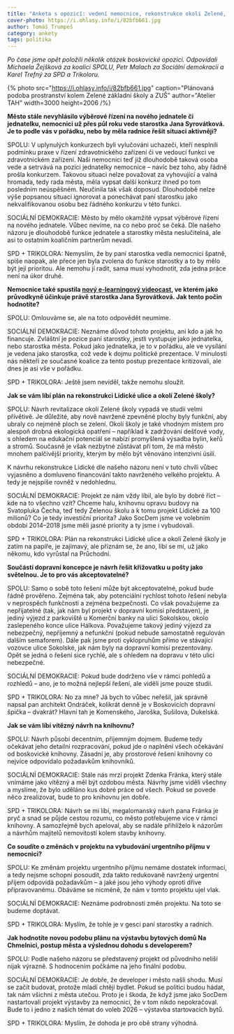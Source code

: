 ```yaml
---
title: "Anketa s opozicí: vedení nemocnice, rekonstrukce okolí Zelené, světelná křižovatka či výstavba Na Chmelnici"
cover-photo: https://i.ohlasy.info/i/82bfb661.jpg
author: Tomáš Trumpeš
category: ankety
tags: politika
---
```


*Po čase jsme opět položili několik otázek boskovické opozici. Odpovídali Michaela Žejšková za koalici SPOLU, Petr Malach za Sociální demokracii a Karel Trefný za SPD a Trikoloru.*

{% photo src="https://i.ohlasy.info/i/82bfb661.jpg" caption="Plánovaná podoba prostranství kolem Zelené základní školy a ZUŠ" author="Atelier TAH" width=3000 height=2006 /%}

**Město stále nevyhlásilo výběrové řízení na nového jednatele či jednatelku, nemocnici už přes půl roku vede starostka Jana Syrovátková. Je to podle vás v pořádku, nebo by měla radnice řešit situaci aktivněji?**

SPOLU: V uplynulých konkurzech byli vylučováni uchazeči, kteří nesplnili podmínku praxe v řízení zdravotnického zařízení či ve vedoucí funkci ve zdravotnickém zařízení. Naši nemocnici teď již dlouhodobě taková osoba vede a setrvává na pozici jednatelky nemocnice – navíc bez toho, aby řádně prošla konkurzem. Takovou situaci nelze považovat za vyhovující a valná hromada, tedy rada města, měla vypsat další konkurz ihned po tom posledním neúspěšném. Neučinila tak však doposud. Dlouhodobě nelze výše popsanou situaci ignorovat a ponechávat paní starostku jako nekvalifikovanou osobu bez řádného konkurzu v této funkci.

SOCIÁLNÍ DEMOKRACIE: Město by mělo okamžitě vypsat výběrové řízení na nového jednatele. Vůbec nevíme, na co nebo proč se čeká. Dle našeho názoru je dlouhodobě funkce jednatele a starostky města neslučitelná, ale asi to ostatním koaličním partnerům nevadí.

SPD \+ TRIKOLORA: Nemyslím, že by paní starostka vedla nemocnici špatně, spíše naopak, ale přece jen byla zvolena do funkce starostky a to by mělo být její prioritou. Ale nemohu jí radit, sama musí vyhodnotit, zda jedna práce není na úkor druhé.

**Nemocnice také spustila [nový e-learningový videocast](https://www.youtube.com/watch?v=jjm1WHcBK2g), ve kterém jako průvodkyně účinkuje právě starostka Jana Syrovátková. Jak tento počin hodnotíte?**

SPOLU: Omlouváme se, ale na toto odpovědět neumíme. 

SOCIÁLNÍ DEMOKRACIE: Neznáme důvod tohoto projektu, ani kdo a jak ho financuje. Zvláštní je pozice paní starostky, jestli vystupuje jako jednatelka, nebo starostka města. Pokud jako jednatelka, je to v pořádku, ale ve vysílání je vedena jako starostka, což vede k dojmu politické prezentace. V minulosti nás někteří ze současné koalice za tento postup prezentace kritizovali, ale dnes je asi vše v pořádku.

SPD \+ TRIKOLORA: Ještě jsem neviděl, takže nemohu sloužit.

**Jak se vám líbí plán na rekonstrukci Lidické ulice a okolí Zelené školy?**

SPOLU: Návrh revitalizace okolí Zelené školy vypadá ve studii velmi přívětivě. Je důležité, aby nově navržené zpevněné plochy byly funkční, aby ubraly co nejméně ploch se zelení. Okolí školy je také vhodným místem pro alespoň drobná ekologická opatření – například k zadržování dešťové vody, s ohledem na edukační potenciál se nabízí promyšlená výsadba bylin, keřů a stromů. Současně je však nezbytné zůstávat při tom, že má město mnohem palčivější priority, kterým by mělo být věnováno intenzivní úsilí.

K návrhu rekonstrukce Lidické dle našeho názoru není v tuto chvíli vůbec vyjasněno a domluveno financování takto navrženého velkého projektu. A tedy je nejspíše rovněž v nedohlednu.  

SOCIÁLNÍ DEMOKRACIE: Projekt ze nám vždy líbil, ale bylo by dobré říct – kde na to všechno vzít? Chceme halu, knihovnu opravu budovy na Svatopluka Čecha, teď tedy Zelenou školu a k tomu projekt Lidické za 100 milionů? Co je tedy investiční priorita? Jako SocDem jsme ve volebním období 2014–2018 jsme měli jasné priority a ty jsme i vybudovali.

SPD \+ TRIKOLORA: Plán na rekonstrukci Lidické ulice a okolí Zelené školy je zatím na papíře, je zajímavý, ale přiznám se, že ano, líbí se mi, už jako někomu, kdo vyrůstal na Průchodní.

**Součástí dopravní koncepce je návrh řešit křižovatku u pošty jako světelnou. Je to pro vás akceptovatelné?**

SPOLU: Samo o sobě toto řešení může být akceptovatelné, pokud bude řádně prověřeno. Zejména tak, aby potenciální rychlost tohoto řešení nebyla v neprospěch funkčnosti a zejména bezpečnosti. Co však považujeme za nepřijatelné (tak, jak nám byl projekt v dopravní komisi představen), je jediný výjezd z parkoviště u Komerční banky na ulici Sokolskou, okolo zaslepeného konce ulice Hálkova. Považujeme takový jediný výjezd za nebezpečný, nepříjemný a nefunkční (pokud nebude samostatně regulován dalším semaforem). Dále pak jsme proti cyklopruhům přímo ve stávající vozovce ulice Sokolské, jak nám byly na dopravní komisi prezentovány. Opět se jedná o řešení sice rychlé, ale s ohledem na dopravu v této ulici nebezpečné.

SOCIÁLNÍ DEMOKRACIE: Pokud bude dodrženo vše v rámci pohledů a rozhledů – ano, je to možná nejlepší řešení, ale viděli jsme pouze studii.

SPD \+ TRIKOLORA: No za mne? Já bych to vůbec neřešil, jak správně napsal pan architekt Ondráček, kolikrát denně je v Boskovicích dopravní špička – dvakrát? Hlavní tah je Komenského, Jaroška, Sušilova, Dukelská.

**Jak se vám líbí vítězný návrh na knihovnu?**

SPOLU: Návrh působí decentním, příjemným dojmem. Budeme tedy očekávat jeho detailní rozpracování, pokud jde o naplnění všech očekávání od boskovické knihovny. Zásadní je, aby prostorové řešení knihovny co nejvíce odpovídalo požadavkům knihovníků.

SOCIÁLNÍ DEMOKRACIE: Stále nás mrzí projekt Zdenka Fránka, který stále vnímáme jako vítězný a měl být ozdobou města. Návrhy jsme viděli všechny a myslíme, že bylo uděláno kus dobré práce od všech. Pokud se povede něco zrealizovat, bude to pro knihovnu jen dobře.

SPD \+ TRIKOLORA: Návrh se mi líbí, megalomanský návrh pana Fránka je pryč a snad se půjde cestou rozumu, co město potřebujeme více v rámci knihovny. A samozřejmě bych apeloval, aby se nadále přihlíželo k názorům a návrhům majitelů nemovitostí kolem stavby knihovny.

**Co soudíte o změnách v projektu na vybudování urgentního příjmu v nemocnici?**

SPOLU: Ke změnám projektu urgentního příjmu nemáme dostatek informací, a tedy nejsme schopni posoudit, zda takto redukovaně navržený urgentní příjem odpovídá požadavkům – a jaké jsou jeho výhody oproti dříve připravovanému. Obáváme se nicméně, že nám v tomto projektu ujel vlak. 

SOCIÁLNÍ DEMOKRACIE: Neznáme podrobnosti změn projektu. Na toto se budeme doptávat.

SPD \+ TRIKOLORA: Myslím, že tohle je v gesci paní starostky a radních.

**Jak hodnotíte novou podobu plánu na výstavbu bytových domů Na Chmelnici, postup města a výslednou dohodu s developerem?**

SPOLU: Podle našeho názoru se představený projekt od původního neliší nijak výrazně. S hodnocením počkáme na jeho finální podobu.

SOCIÁLNÍ DEMOKRACIE: Je dobře, že developer i město našli shodu. Musí se začít budovat, protože mladí chtějí bydlet. Pokud se politici budou hádat, tak nám všichni z města utečou. Proto je i škoda, že když jsme jako SocDem nastartovali projekt výstavby za nemocnicí, že v tom nikdo nepokračoval. Bude to i jedno z našich témat do voleb 2026 – výstavba startovacích bytů.

SPD \+ TRIKOLORA: Myslím, že dohoda je pro obě strany výhodná.
